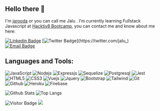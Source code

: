 ## Hello there 👋 

I'm [jarooda](https://jarooda.github.io/) or you can call me Jalu . I’m currently learning Fullstack Javascript at [Hacktiv8 Bootcamp](https://www.hacktiv8.com/), you can contact me and know about me here:

[![Linkedin Badge](https://img.shields.io/badge/-jaluwibowoaji-blue?style=flat-square&logo=Linkedin&logoColor=white&link=https://www.linkedin.com/in/jalu-wibowo-aji-25a09b180/)](https://www.linkedin.com/in/jalu-wibowo-aji-25a09b180/)
[![Twitter Badge](https://img.shields.io/badge/-jaIu-blue?style=flat-square&logo=Twitter&logoColor=white&link=https://twitter.com/jaIu_)](https://twitter.com/jaIu_)
[![Email Badge](https://img.shields.io/badge/-jaluwibowoaji@gmail.com-red?style=flat-square&logo=Gmail&logoColor=white&link=mailto:jaluwibowoaji@gmail.com)](mailto:jaluwibowoaji@gmail.com)


## Languages and Tools:
![JavaScript](https://img.shields.io/badge/-JavaScript-black?style=flat-square&logo=javascript)
![Nodejs](https://img.shields.io/badge/-Nodejs-black?style=flat-square&logo=Node.js)
![Expressjs](https://img.shields.io/badge/-Expressjs-black?style=flat-square&logo=Expressjs)
![Sequelize](https://img.shields.io/badge/-Sequelize-black?style=flat-square&logo=Sequelize)
![Postgresql](https://img.shields.io/badge/-Postgresql-black?style=flat-square&logo=Postgresql)
![Jest](https://img.shields.io/badge/-Jest-black?style=flat-square&logo=Jest)
![HTML5](https://img.shields.io/badge/-HTML5-black?style=flat-square&logo=HTML5)
![CSS3](https://img.shields.io/badge/-CSS3-black?style=flat-square&logo=CSS3)
![Vuejs](https://img.shields.io/badge/-Vuejs-black?style=flat-square&logo=Vue.js)
![Jquery](https://img.shields.io/badge/-Jquery-black?style=flat-square&logo=Jquery)
![Bootstrap](https://img.shields.io/badge/-Bootstrap-black?style=flat-square&logo=Bootstrap)
![Tailwind](https://img.shields.io/badge/-Tailwindcss-black?style=flat-square&logo=Tailwindcss)
![Git](https://img.shields.io/badge/-Git-black?style=flat-square&logo=Git)
![Github](https://img.shields.io/badge/-Github-black?style=flat-square&logo=Github)
![Heroku](https://img.shields.io/badge/-Heroku-black?style=flat-square&logo=Heroku)
![Firebase](https://img.shields.io/badge/-Firebase-black?style=flat-square&logo=Firebase)

![Github Stats](https://github-readme-stats.vercel.app/api?username=jarooda&count_private=true&show_icons=true&include_all_commits=true)
![Top Langs](https://github-readme-stats.vercel.app/api/top-langs/?username=jarooda&theme=vue&layout=compact)

![Visitor Badge](https://visitor-badge.laobi.icu/badge?page_id=jarooda.jarooda)
![](https://hit.yhype.me/github/profile?user_id=71919479)
